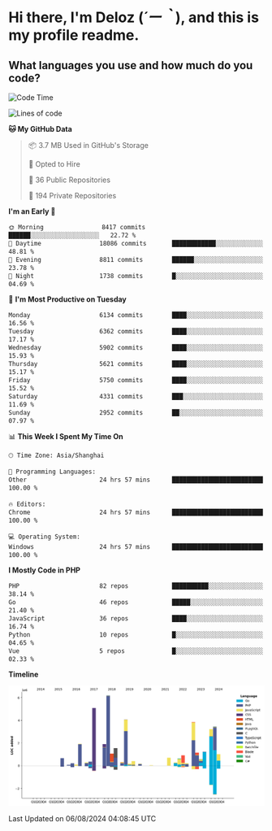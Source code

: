 # **Hi there, I'm Deloz (*´ー｀*), and this is my profile readme.**

## **What languages you use and how much do you code?**

<!--START_SECTION:waka-->
![Code Time](http://img.shields.io/badge/Code%20Time-4%2C524%20hrs%201%20min-blue)

![Lines of code](https://img.shields.io/badge/From%20Hello%20World%20I%27ve%20Written-41.6%20million%20lines%20of%20code-blue)

**🐱 My GitHub Data** 

> 📦 3.7 MB Used in GitHub's Storage 
 > 
> 💼 Opted to Hire
 > 
> 📜 36 Public Repositories 
 > 
> 🔑 194 Private Repositories 
 > 
**I'm an Early 🐤** 

```text
🌞 Morning                8417 commits        ██████░░░░░░░░░░░░░░░░░░░   22.72 % 
🌆 Daytime                18086 commits       ████████████░░░░░░░░░░░░░   48.81 % 
🌃 Evening                8811 commits        ██████░░░░░░░░░░░░░░░░░░░   23.78 % 
🌙 Night                  1738 commits        █░░░░░░░░░░░░░░░░░░░░░░░░   04.69 % 
```
📅 **I'm Most Productive on Tuesday** 

```text
Monday                   6134 commits        ████░░░░░░░░░░░░░░░░░░░░░   16.56 % 
Tuesday                  6362 commits        ████░░░░░░░░░░░░░░░░░░░░░   17.17 % 
Wednesday                5902 commits        ████░░░░░░░░░░░░░░░░░░░░░   15.93 % 
Thursday                 5621 commits        ████░░░░░░░░░░░░░░░░░░░░░   15.17 % 
Friday                   5750 commits        ████░░░░░░░░░░░░░░░░░░░░░   15.52 % 
Saturday                 4331 commits        ███░░░░░░░░░░░░░░░░░░░░░░   11.69 % 
Sunday                   2952 commits        ██░░░░░░░░░░░░░░░░░░░░░░░   07.97 % 
```


📊 **This Week I Spent My Time On** 

```text
🕑︎ Time Zone: Asia/Shanghai

💬 Programming Languages: 
Other                    24 hrs 57 mins      █████████████████████████   100.00 % 

🔥 Editors: 
Chrome                   24 hrs 57 mins      █████████████████████████   100.00 % 

💻 Operating System: 
Windows                  24 hrs 57 mins      █████████████████████████   100.00 % 
```

**I Mostly Code in PHP** 

```text
PHP                      82 repos            ██████████░░░░░░░░░░░░░░░   38.14 % 
Go                       46 repos            █████░░░░░░░░░░░░░░░░░░░░   21.40 % 
JavaScript               36 repos            ████░░░░░░░░░░░░░░░░░░░░░   16.74 % 
Python                   10 repos            █░░░░░░░░░░░░░░░░░░░░░░░░   04.65 % 
Vue                      5 repos             █░░░░░░░░░░░░░░░░░░░░░░░░   02.33 % 
```



**Timeline**

![Lines of Code chart](https://raw.githubusercontent.com/deloz/deloz/main/assets/bar_graph.png)


 Last Updated on 06/08/2024 04:08:45 UTC
<!--END_SECTION:waka-->
